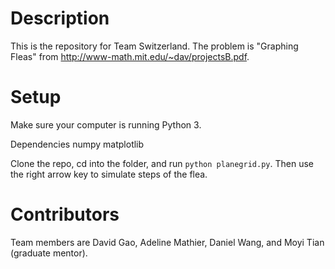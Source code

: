 # Description

This is the repository for Team Switzerland. The problem is "Graphing Fleas" from
http://www-math.mit.edu/~dav/projectsB.pdf.

# Setup

Make sure your computer is running Python 3.

Dependencies
    numpy
    matplotlib

Clone the repo, cd into the folder, and run
`python planegrid.py`. Then use the right arrow key to simulate steps of the flea.

# Contributors

Team members are David Gao, Adeline Mathier, Daniel Wang, and Moyi Tian (graduate mentor).
